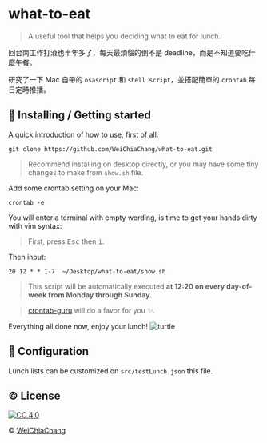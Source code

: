 # what-to-eat
> A useful tool that helps you deciding what to eat for lunch.

回台南工作打滾也半年多了，每天最煩惱的倒不是 deadline，而是不知道要吃什麼午餐。

研究了一下 Mac 自帶的 `osascript` 和 `shell script`，並搭配簡單的 `crontab` 每日定時推播。


## 🎉 Installing / Getting started

A quick introduction of how to use, first of all:

```shell
git clone https://github.com/WeiChiaChang/what-to-eat.git
```

> Recommend installing on desktop directly, or you may have some tiny changes to make from `show.sh` file.

Add some crontab setting on your Mac:

```shell
crontab -e
```

You will enter a terminal with empty wording, is time to get your hands dirty with vim syntax:

> First, press <kbd>Esc</kbd> then <kbd>i</kbd>.

Then input:

```shell
20 12 * * 1-7  ~/Desktop/what-to-eat/show.sh
```

> This script will be automatically executed **at 12:20 on every day-of-week from Monday through Sunday**.

> [crontab-guru](https://crontab.guru/#20_12_*_*_1-7) will do a favor for you ✨.

Everything all done now, enjoy your lunch! ![turtle](http://i.imgur.com/879dfXS.gif)

## 🔧 Configuration

Lunch lists can be customized on `src/testLunch.json` this file.

## ©️ License

[![CC 4.0][license-image]][license-url]

&copy; [WeiChiaChang](https://github.com/WeiChiaChang)

[license-url]: http://www.wtfpl.net
[license-image]: https://img.shields.io/badge/License-WTFPL%202.0-lightgrey.svg?style=flat-square

